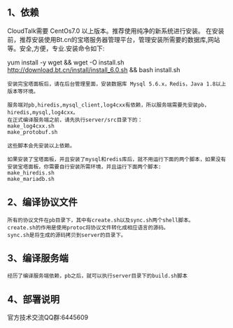 ## 1、依赖

   CloudTalk需要 CentOs7.0 以上版本。推荐使用纯净的新系统进行安装。
   在安装前，推荐安装使用Bt.cn的宝塔服务器管理平台，管理安装所需要的数据库,网站等。安全,方便，专业.安装命令如下:

   yum install -y wget && wget -O install.sh http://download.bt.cn/install/install_6.0.sh && bash install.sh

    安装完宝塔面板后，请在后台管理里面，安装数据库 Mysql 5.6.x，Redis，Java 1.8以上版本等环境。

	服务端对pb,hiredis,mysql_client,log4cxx有依赖，所以服务端需要先安装pb，hiredis,mysql,log4cxx。
	在正式编译服务端之前，请先执行server/src目录下的：
	make_log4cxx.sh
	make_protobuf.sh

	这些脚本会先安装以上依赖。

	如果安装了宝塔面板，并且安装了mysql和redis库后，就不用运行下面的两个脚本，如果没有安装宝塔面板，你需要自行安装所需环境，并且运行下面两个脚本:
	make_hiredis.sh
    make_mariadb.sh
	
## 2、编译协议文件
	
	所有的协议文件在pb目录下，其中有create.sh以及sync.sh两个shell脚本。
	create.sh的作用是使用protoc将协议文件转化成相应语言的源码。
	sync.sh是将生成的源码拷贝到server的目录下。
	
## 3、编译服务端
	
	经历了编译服务端依赖，pb之后，就可以执行server目录下的build.sh脚本
	
## 4、部署说明




   官方技术交流QQ群:6445609
